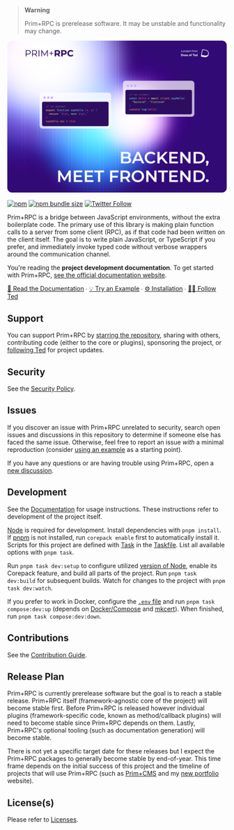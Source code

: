> **Warning**
>
> Prim+RPC is prerelease software. It may be unstable and functionality may change.

[![Prim+RPC. Pictured are two very short JavaScript files: a simple function on the server-side and a call to that function on the client-side. Tagline: "Backend, meet Frontend"](./misc/docs-screenshot.png)](https://prim.doseofted.me/)

[![npm](https://img.shields.io/npm/v/@doseofted/prim-rpc)](https://www.npmjs.com/package/@doseofted/prim-rpc)
[![npm bundle size](https://img.shields.io/bundlephobia/minzip/@doseofted/prim-rpc/latest)](https://bundlephobia.com/package/@doseofted/prim-rpc@latest)
[![Twitter Follow](https://img.shields.io/twitter/follow/doseofted?style=social)](https://twitter.com/doseofted)

Prim+RPC is a bridge between JavaScript environments, without the extra boilerplate code. The primary use of this
library is making plain function calls to a server from some client (RPC), as if that code had been written on the
client itself. The goal is to write plain JavaScript, or TypeScript if you prefer, and immediately invoke typed code
without verbose wrappers around the communication channel.

You're reading the **project development documentation**. To get started with Prim+RPC,
[see the official documentation website](https://prim.doseofted.me/).

[📖 Read the Documentation](https://prim.doseofted.me/) ∙ [💡 Try an Example](https://prim.doseofted.me/docs/examples) ∙
[⚙️ Installation](https://prim.doseofted.me/docs/setup#installation) ∙ [🧑‍💻 Follow Ted](https://doseofted.me/)

## Support

You can support Prim+RPC by [starring the repository](https://github.com/doseofted/prim-rpc), sharing with others,
contributing code (either to the core or plugins), sponsoring the project, or [following Ted](https://doseofted.me/) for
project updates.

## Security

See the [Security Policy](./SECURITY.md).

## Issues

If you discover an issue with Prim+RPC unrelated to security, search open issues and discussions in this repository to
determine if someone else has faced the same issue. Otherwise, feel free to report an issue _with_ a minimal
reproduction (consider [using an example](https://github.com/doseofted/prim-rpc-examples) as a starting point).

If you have any questions or are having trouble using Prim+RPC, open a
[new discussion](https://github.com/doseofted/prim-rpc/discussions).

## Development

See the [Documentation](https://prim.doseofted.me/) for usage instructions. These instructions refer to development of
the project itself.

[Node](https://nodejs.org/) is required for development. Install dependencies with `pnpm install`. If
[pnpm](https://pnpm.io/) is not installed, run `corepack enable` first to automatically install it. Scripts for this
project are defined with [Task](https://taskfile.dev/) in the [Taskfile](./Taskfile.yml). List all available options
with `pnpm task`.

Run `pnpm task dev:setup` to configure utilized [version of Node](./.nvmrc), enable its Corepack feature, and build all
parts of the project. Run `pnpm task dev:build` for subsequent builds. Watch for changes to the project with
`pnpm task dev:watch`.

If you prefer to work in Docker, configure the [`.env` file](./.env.example) and run `pnpm task compose:dev:up` (depends
on [Docker/Compose](https://docs.docker.com/get-docker/) and [mkcert](https://github.com/FiloSottile/mkcert)). When
finished, run `pnpm task compose:dev:down`.

## Contributions

See the [Contribution Guide](./CONTRIBUTING.md).

## Release Plan

Prim+RPC is currently prerelease software but the goal is to reach a stable release. Prim+RPC itself (framework-agnostic
core of the project) will become stable first. Before Prim+RPC is released however individual plugins
(framework-specific code, known as method/callback plugins) will need to become stable since Prim+RPC depends on them.
Lastly, Prim+RPC's optional tooling (such as documentation generation) will become stable.

There is not yet a specific target date for these releases but I expect the Prim+RPC packages to generally become stable
by end-of-year. This time frame depends on the initial success of this project and the timeline of projects that will
use Prim+RPC (such as [Prim+CMS](https://prim.doseofted.me/cms) and my [new portfolio](https://doseofted.me/) website).

## License(s)

Please refer to [Licenses](./LICENSE.md).
